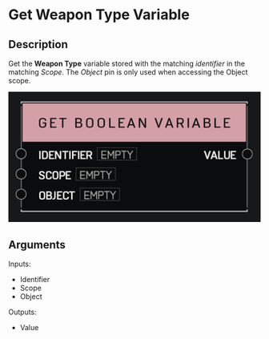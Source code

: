 # Get Weapon Type Variable

## Description

Get the **Weapon Type** variable stored with the matching _identifier_ in the matching _Scope_. The _Object_ pin is only used when accessing the Object scope.

![Get Weapon Type Variable](../../.gitbook\assets\images\scripting\variables-advanced\get-boolean-variable.png)

## Arguments

Inputs:

* Identifier
* Scope
* Object

Outputs:

* Value
